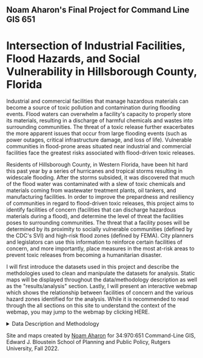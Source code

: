 ## Noam Aharon's Final Project for Command Line GIS 651

# Intersection of Industrial Facilities, Flood Hazards, and Social Vulnerability in Hillsborough County, Florida 

Industrial and commercial facilities that manage hazardous materials can become a source of toxic pollution and contamination during flooding events. Flood waters can overwhelm a facility's capacity to properly store its materials, resulting in a discharge of harmful chemicals and wastes into surrounding communities. The threat of a toxic release further exacerbates the more apparent issues that occur from large flooding events (such as power outages, critical infrastructure damage, and loss of life). Vulnerable communities in flood-prone areas situated near industrial and commercial facilities face the greatest risks associated with flood-driven toxic releases. 

Residents of Hillsborough County, in Western Florida, have been hit hard this past year by a series of hurricanes and tropical storms resulting in widescale flooding. After the storms subsided, it was discovered that much of the flood water was contaminated with a slew of toxic chemicals and materials coming from wastewater treatment plants, oil tankers, and manufacturing facilities. In order to improve the prepardness and resiliency of communities in regard to flood-driven toxic releases, this project aims to identify facilities of concern (facilities that can discharge hazardous materials during a flood), and determine the level of threat the facilities poses to surrounding communities. The threat that a facility poses will be determined by its proximity to socially vulnerable communities (defined by the CDC's SVI) and high-risk flood zones (defined by FEMA). City planners and legislators can use this information to reinforce certain facilities of concern, and more importantly, place measures in the most at-risk areas to prevent toxic releases from becoming a humanitarian disaster. 

I will first introduce the datasets used in this project and describe the methdologies used to clean and manipulate the datasets for analysis. Static maps will be displayed throughout the data/methodology description as well as the "results/analysis" section. Lastly, I will present an interactive webmap which shows the relationship between facilities of concern and the various hazard zones identified for the analysis. While it is recommended to read through the all sections on this site to understand the context of the webmap, you may jump to the webmap by clicking HERE. 


<details><summary>Data Description and Methodology</summary>
<p>

1. <a href="https://www.atsdr.cdc.gov/placeandhealth/svi/interactive_map.html"> Social Vulnerability Index by Census Tract </a> - CDC, 2020 Data. 
  
**Data Description** 
  
*What is Social Vulnerability?*
  
"Every community must prepare for and respond to hazardous events, whether a natural disaster like a tornado
or a disease outbreak, or an anthropogenic event such as a harmful chemical spill. The degree to which a
community exhibits certain social conditions, including high poverty, low percentage of vehicle access, or
crowded households, may affect that community’s ability to prevent human suffering and financial loss in the
event of disaster. These factors describe a community’s social vulnerability (CDC)."

*What is CDC Social Vulnerability Index?*
  
"SVI indicates the relative vulnerability of every U.S. Census tract. SVI ranks the tracts on 15 social factors, including unemployment,
minority status, and disability, and further groups them into four related themes. Thus, each tract receives a
ranking for each Census variable and for each of the four themes, as well as an overall ranking (CDC)." The scale goes from 0 to 1 (low to high social vulnerability). The CDC/ATSDR has prepared the SVI based on variables and data collected by the US Census Bureau.
 
The SVI can help determine a community's level of prepardness and resiliency to deal with a human or natural disaster. For the purposes of this analysis, I am interested in identifying the most socially vulnerable communities in Hillsborough County, Florida, to see if they are situated near facilities of concern. According to the CDC's interactive SVI map, census tracts with an overall SVI ranking of .75 and above are are considered to be areas with high social vulnerability. Census tracts with .75 SVI or higher will become one of the two hazard zones or areas that will be defined for the analysis. These hazard zones/areas are places where the harmful effects of toxic releases from facilities of concern will be exacerbated. 

**Data Cleaning and Methodology**

I downloaded a csv file of SVI data for every census tract in Florida. The SVI data includes all the variables that go in to calculatiing the overall SVI ranking. Since I'm only interested in the overall SVI, I dropped most of the columns from the csv. I then filtered the dataset to Hillsborough County and joined the dataset to a geodataframe that includes the geometries of the census tracts in Hillsborough County. Census tracts that were located in the water were dropped from the geometry. Initially, the number of rows in my SVI dataset did not match the number of rows in the geodataframe (333 vs 335). I later found out however, that the geodataframe of census tracts was from 2022 whle the SVI data was 2020. I then downloaded census tract geometries from 2020 and both datasets matched. Below is a choropleth map displaying the SVI values for every census tract in Hillsborough County. The dark blue census tracts (SVI of .75 and above) is defined as one of the two hazard layers that will be used to conduct the facility threat analysis.    

<img src="OverallSVI.png" width = "500" >
  

  
  
2. <a href="https://msc.fema.gov/portal/advanceSearch#searchresultsanchor"> National Flood Hazard Layer </a> - FEMA, Last updated November 11, 2022.
  
**Data Description** 
  
The National Flood Hazard Layer (NFHL_12057C) from the FEMA Flood Map Service Center is a shapefile that displays the different flood insurance zones defined by FEMA for the entire country. Flood zones are defined by their varying levels of flood risk. High risk zones are areas where there is at least a 1% chance of annual flooding and a 26% chance of flooding during a 30-year period. Moderate to low risk zones are areas where the risk of flooding is reduced but not completley removed. Flood insurance is not required in these zones. Click <a href="https://www.fema.gov/blog/fema-flood-maps-and-zones-explained"> here </a> for a more detailed explanation of the zones.

**Data Cleaning and Methodology**

Since shapefiles already contain geometries, I did not have to convert the original dataset to a geodataframe. I did, however, discover that the shapefile of flood zones for Hillsborough County contained over 9,000 polygons making it difficult to display in both matplotlib and folium. To simplify the dataset, I dissolved the shapefile by the 7 flood zones present in the data to create 7 rows of multipolygons. I then dropped the "open water" zone as it is irelevant to my analysis. To further clean the dataset, I clipped the flood zones to the geometries of my census tract, ensuring that both those datasets covered the exact same area. The flood zone data was then cleaned enough to display on the static map below. All flood zones in Hillsborough County that start with the letter "A" and "V" are high-risk flood zones and will be considered the second overall hazard zone/area used for the analysis. The "X" flood zone is considered low-risk and will therefore be dropped later on to create a layer that only includes high-risk zones. The flood zone dataset, however, still had too many intricate shapes and geometries to visualize on an interactive map. Therefore, I created a unary union of all high risk flood zones and simplified the geometries to a tolerance of 100 feet. The high risk flood map layer on the interactive map is a product of these geoprocessing steps. 

<img src="FEMAZones.png" width = "500" >
  

3. <a href="https://floridadep.gov/water/domestic-wastewater/content/wastewater-facility-information"> Florida Wastewater Facilities (Industrial and Domestic) </a> - Florida DEP, Last updated October 31st, 2022. 

**Data Description** 
  
The Florida Department of Environmental Protection has prepared a database of wastewater facilities across the state. The database is contributed to by the regional DEP offices in Florida. The site provides a csv file for different types of facilities. Although domestic wastewater facilities serve non-industrial purposes, many of them handle enough waste to generate a toxic release during flooding. Therefore, I decided to include both the industrial and domestic wastewater facilities in my analysis. The datasets include the names, addresses, capacities, and status of activity for each facility in Florida (around 6,000 total). 
 
 **Data Cleaning and Methodology** 
  
After filtering the data to Hillsborough County, I merged the two datasets and deleted any duplicate facilities (there were about 15). Since there was no locational data attached to the facilities, I had to geocode the merged dataset using the addresses provided by DEP. Many of the addresses in the data were incomplete and therefore returning poor or no results after running the geocoder. I manually cleaned most of the addresses using google maps as a reference, dropping addreesses of facilities that no longer existed or were inactive. I got a 97% and above match for all but 5 of the 294 addresses. Those 5 addresses were located, according to the original addresses, outside of Hillsborough County, and therefore dropped. After dropping some more duplicates and faulty addresses, I was left with 291 domestic and industrial wastewater facilities and their coordinates/geometries in a geodataframe. Wastewater facilities comprise the vast majority of all the facilities being explored in this analysis. However, they are not theonly type of facilities that store or manage hazardous materials. I therefore had to bring in more facility datasets.  
 
4. <a href="https://koordinates.com/layer/110586-florida-hurricane-facilities-of-concern/"> Florida Hurricane Facilities of Concern </a> - Koordinates from Florida DEP, Last updated September 29, 2022. 
  
**Data Description**  
  
The Florida Hurricane Facilities of Concern dataset identifies facilities across the state that store or manage hazardous waste. These facilities are highlighted for their potential to release hazardous materials during a large flooding event such as a hurricane. The dataset was prepared by Florida DEP but was downloaded from a site called "Koordinates" which claimed to have more updated information than the DEP itself. After some research I found that this source is credible and may have had someone from the DEP update it before updating the DEP GIS maps. Facilities of concern include "Treatment, Storage, and Disposal facilities (TSDs) that are permitted to manage hazardous waste; hazardous waste transfer facilities where hazardous waste may be stored or staged for up to 10 days; used oil transfer facilities where used oil may be stored or staged for up to 35 days; and large quantity generators (LQGs) of hazardous waste that generate more than 1000kg of hazardous waste in any one month and may store their hazardous waste for up to 90 days (DEP)." Note: Moving forward I will refer to all facilities in my analysis as "facilities of concern," not be confused with this datatset. 
  
**Data Cleaning and Methodology** 
 
I downloaded a csv for all facilities of concern in Florida. The dataset included latitude and longitude coordinates which made it easy to convert into a geodataframe to create a point layer. The data was then filtered to Hillsborough County. Some columns were dropped and others were renamed to make the data more legible. There were a total of 60 facilities identified after cleaning the dataset. This dataset will be merged with the wastewater facilities list to create a growing dataset of all facilities in Hillsborough County that can be a threat during flooding.              

  
5. <a href="https://www.epa.gov/toxics-release-inventory-tri-program "> Toxic Release T Facilities </a> - EPA, 2021 Data. 
  
 **Data Description**
  
The Toxic Release Inventory (TRI) developed by the EPA is "a resource for learning about toxic chemical releases and pollution prevention activities reported by industrial and federal facilities." While not all facilities have experienced an accidental toxic release in the past, all facilities in this database store hazardous materials and do have the potential to release toxic substances into the environment. The database allows someone to search for facilities at different geographical levels for different years. The inventory also allows for the filtering of facilities based on the materials stored and other variables related to hazardous material capacity. Since I wanted the most up-to-date information, I searched for all TRI facilities in Hillsbroough County for 2021. 
  
 **Data Cleaning and Methodology** 
  
The TRI provided an option to download information about the facilities as a csv file with lat/long coordinates attached. The coordinates made it easy to convert the data to a geodataframe. The geodataframe was then projected to the local coordinate system that I had assigned all the previous data layers. In total, there were 68 TRI facilities. This dataset will be merged together with the "Facilities of Concern" dataset as well as the wastewater facilities list to create a master dataset of all facilities of concern. 
  
  
***Merging all facilities***
  
The process of merging all facility datasets and cleaning them to remove duplicates took most of my time for this project. First, I merged just the "Facilities of Concern" and TRI facilities datasets together to check for any duplicates. There were indeed duplicates which had to be manually checked for. This was done by displaying both datasets on an interactive map and using the name and address fields to find any overlapping information. After identifying and dropping the duplicates between the two datasets, I was left with 108 facilities. I was then ready to merge this new dataset to the wastewater facilities list. It took a while to identify the 30 or so duplicate facilities that existed between the datasets. While I was aware that there would be overlap, I did not anticipate how difficult it would be to locate. This was mainly because the 3 original datasets had no fields in common. All ID fields used a different alphanumeric system and thus could not be checked by code for duplicates. THe formatting of the name and address fields were also different among the datasets, leaving no choice but to manually check for duplicates. While this process was time consuming, I think it is crucuial to build a master list of all facilities of concnern in order to conduct a thorough analysis that captures the realities of Hillsborough County. After cleaning the master dataset, there was 354 facilities of concern identified ranging from wastewater facilities to oil tankers and manufacturing plants, among others. Since the datasets were messy, I was unfortunately unable to display the facilities by their type in any of the maps.
  
***Calculating threat score for facilities***
 
Each facility will be given a score from 0 to 2 depending on its location in relation to the two hazard zones defined earlier. The first hazard zone is any census tract with a .75 SVI and above. The second hazard zone is any flood zone that starts with the letter "A" or "V" A facility that is located in niether of those zones will be given a score of 0, denoting that the facility poses a low-level threat. A facility that falls in either one of the zones will be given a score of 1, denoting that the facility poses a level of moderate threat. Facilities that are located in vulnerable communities are considered a threat since vulnerable communities will have fewer resources to deal with a potential toxic release. Facilities that are located in high-risk flood zones are considered a threat since intense flooding increases the likelihood of toxic release and the long distance travel of toxic materials. A facility that falls both in a high svi tract and a high-risk flood zone will receive a score of 2, considering that facility a high-level threat. The intersecting areas of the two hazards zones will also be identified in the following static and interactive maps. This will give vieweres a sense of where these hazard zones are and why each facility was given the score that it has. 
    
</p>
</details>

Site and maps created by <a href="mailto:noamyaakovaharon@gmail.com">Noam Aharon</a> for 34:970:651 Command-Line GIS, Edward J. Bloustein School of Planning and Public Policy, Rutgers University, Fall 2022. 
